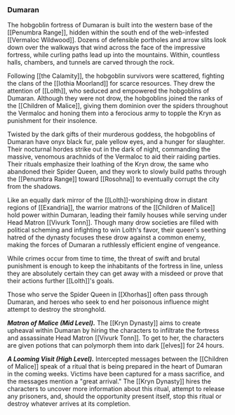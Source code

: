 ### Dumaran

The hobgoblin fortress of Dumaran is built into the western base of the [[Penumbra Range]], hidden within the south end of the web-infested [[Vermaloc Wildwood]]. Dozens of defensible portholes and arrow slits look down over the walkways that wind across the face of the impressive fortress, while curling paths lead up into the mountains. Within, countless halls, chambers, and tunnels are carved through the rock.

Following [[the Calamity]], the hobgoblin survivors were scattered, fighting the clans of the [[Iothia Moorland]] for scarce resources. They drew the attention of [[Lolth]], who seduced and empowered the hobgoblins of Dumaran. Although they were not drow, the hobgoblins joined the ranks of the [[Children of Malice]], giving them dominion over the spiders throughout the Vermaloc and honing them into a ferocious army to topple the Kryn as punishment for their insolence.

Twisted by the dark gifts of their murderous goddess, the hobgoblins of Dumaran have onyx black fur, pale yellow eyes, and a hunger for slaughter. Their nocturnal hordes strike out in the dark of night, commanding the massive, venomous arachnids of the Vermaloc to aid their raiding parties. Their rituals emphasize their loathing of the Kryn drow, the same who abandoned their Spider Queen, and they work to slowly build paths through the [[Penumbra Range]] toward [[Rosohna]] to eventually corrupt the city from the shadows.

Like an equally dark mirror of the [[Lolth]]-worshiping drow in distant regions of [[Exandria]], the warrior matrons of the [[Children of Malice]] hold power within Dumaran, leading their family houses while serving under Head Matron [[Vivurk Tonn]]. Though many drow societies are filled with political scheming and infighting to win Lolth's favor, their queen's seething hatred of the dynasty focuses these drow against a common enemy, making the forces of Dumaran a ruthlessly efficient engine of vengeance.

While crimes occur from time to time, the threat of swift and brutal punishment is enough to keep the inhabitants of the fortress in line, unless they are absolutely certain they can get away with a misdeed or prove that their actions further [[Lolth]]'s goals.

Those who serve the Spider Queen in [[Xhorhas]] often pass through Dumaran, and heroes who seek to end her poisonous influence might attempt to destroy the stronghold.

_**Matron of Malice (Mid Level).**_ The [[Kryn Dynasty]] aims to create upheaval within Dumaran by hiring the characters to infiltrate the fortress and assassinate Head Matron [[Vivurk Tonn]]. To get to her, the characters are given potions that can polymorph them into dark [[elves]] for 24 hours.

_**A Looming Visit (High Level).**_ Intercepted messages between the [[Children of Malice]] speak of a ritual that is being prepared in the heart of Dumaran in the coming weeks. Victims have been captured for a mass sacrifice, and the messages mention a "great arrival." The [[Kryn Dynasty]] hires the characters to uncover more information about this ritual, attempt to release any prisoners, and, should the opportunity present itself, stop this ritual or destroy whatever arrives at its completion.